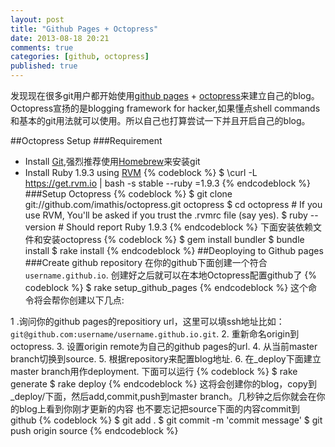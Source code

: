 ```yaml
---
layout: post
title: "Github Pages + Octopress"
date: 2013-08-18 20:21
comments: true
categories: [github, octopress]
published: true
---
```

发现现在很多git用户都开始使用[github pages](http://pages.github.com/) + [octopress](http://octopress.org/)来建立自己的blog。Octopress宣扬的是blogging framework for hacker,如果懂点shell commands和基本的git用法就可以使用。所以自己也打算尝试一下并且开启自己的blog。
<!--more --->
##Octopress Setup
###Requirement
* Install [Git](http://git-scm.com/downloads),强烈推荐使用[Homebrew](http://brew.sh/)来安装git
* Install Ruby 1.9.3 using [RVM](https://rvm.io/)
{% codeblock %}
$ \curl -L https://get.rvm.io | bash -s stable  --ruby =1.9.3
{% endcodeblock %}
###Setup Octopress
{% codeblock %}
$ git clone git://github.com/imathis/octopress.git octopress
$ cd octopress    # If you use RVM, You'll be asked if you trust the .rvmrc file (say yes).
$ ruby --version  # Should report Ruby 1.9.3
{% endcodeblock %}
下面安装依赖文件和安装octopress
{% codeblock %}
$ gem install bundler
$ bundle install
$ rake install
{% endcodeblock %}
##Deoploying to Github pages
###Create github repository
在你的github下面创建一个符合`username.github.io`. 创建好之后就可以在本地Octopress配置github了
{% codeblock %}
$ rake setup_github_pages
{% endcodeblock %}
这个命令将会帮你创建以下几点:

1 .询问你的github pages的repositiory url，这里可以填ssh地址比如：`git@github.com:username/username.github.io.git`.
2. 重新命名origin到octopress.
3. 设置origin remote为自己的github pages的url.
4. 从当前master branch切换到source.
5. 根据repository来配置blog地址.
6. 在_deploy下面建立master branch用作deployment.
下面可以运行
{% codeblock %}
$ rake generate
$ rake deploy
{% endcodeblock %}
这将会创建你的blog，copy到_deploy/下面，然后add,commit,push到master branch。几秒钟之后你就会在你的blog上看到你刚才更新的内容
也不要忘记把source下面的内容commit到github
{% codeblock %}
$ git add .
$ git commit -m 'commit message'
$ git push origin source
{% endcodeblock %}
